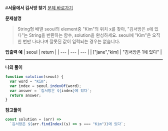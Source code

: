 #**서울에서 김서방 찾기**
[문제 바로가기](https://school.programmers.co.kr/learn/courses/30/lessons/12919)

**문제설명**

> String형 배열 seoul의 element중 "Kim"의 위치 x를 찾아, "김서방은 x에 있다"는 String을 반환하는 함수, solution을 완성하세요. seoul에 "Kim"은 오직 한 번만 나타나며 잘못된 값이 입력되는 경우는 없습니다.

**입출력 예**
| seoul | return |
| --- | --- | --- |
| ["jane","kim] | "김서방은 1에 있다" |

---

**나의 풀이**

```javascript
function solution(seoul) {
  var word = "Kim";
  var index = seoul.indexOf(word);
  var answer = `김서방은 ${index}에 있다`;
  return answer;
}
```

**참고풀이**

```javascript
const solution = (arr) =>
  `김서방은 ${arr.findIndex((s) => s === "Kim")}에 있다`;
```

